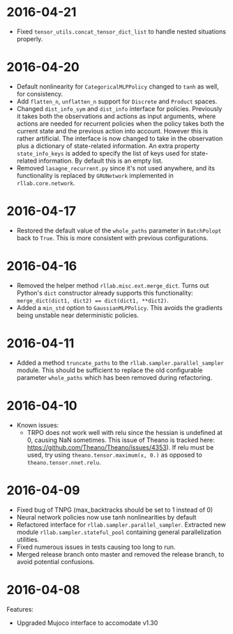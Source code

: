 # 2016-04-21

- Fixed `tensor_utils.concat_tensor_dict_list` to handle nested situations properly.

# 2016-04-20

- Default nonlinearity for `CategoricalMLPPolicy` changed to `tanh` as well, for consistency.
- Add `flatten_n`, `unflatten_n` support for `Discrete` and `Product` spaces.
- Changed `dist_info_sym` and `dist_info` interface for policies. Previously it takes both the observations and actions as input arguments, where actions are needed for recurrent policies when the policy takes both the current state and the previous action into account. However this is rather artificial. The interface is now changed to take in the observation plus a dictionary of state-related information. An extra property `state_info_keys` is added to specify the list of keys used for state-related information. By default this is an empty list.
- Removed `lasagne_recurrent.py` since it's not used anywhere, and its functionality is replaced by `GRUNetwork` implemented in `rllab.core.network`.

# 2016-04-17

- Restored the default value of the `whole_paths` parameter in `BatchPolopt` back to `True`. This is more consistent with previous configurations.

# 2016-04-16

- Removed the helper method `rllab.misc.ext.merge_dict`. Turns out Python's `dict` constructor already supports this functionality: `merge_dict(dict1, dict2) == dict(dict1, **dict2)`.
- Added a `min_std` option to `GaussianMLPPolicy`. This avoids the gradients being unstable near deterministic policies.

# 2016-04-11

- Added a method `truncate_paths` to the `rllab.sampler.parallel_sampler` module. This should be sufficient to replace the old configurable parameter `whole_paths` which has been removed during refactoring.

# 2016-04-10

- Known issues:
  - TRPO does not work well with relu since the hessian is undefined at 0, causing NaN sometimes. This issue of Theano is tracked here: https://github.com/Theano/Theano/issues/4353). If relu must be used, try using `theano.tensor.maximum(x, 0.)` as opposed to `theano.tensor.nnet.relu`.

# 2016-04-09

- Fixed bug of TNPG (max_backtracks should be set to 1 instead of 0) 
- Neural network policies now use tanh nonlinearities by default
- Refactored interface for `rllab.sampler.parallel_sampler`. Extracted new module `rllab.sampler.stateful_pool` containing general parallelization utilities.
- Fixed numerous issues in tests causing too long to run.
- Merged release branch onto master and removed the release branch, to avoid potential confusions.

# 2016-04-08

Features:
- Upgraded Mujoco interface to accomodate v1.30
